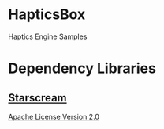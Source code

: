 # HapticsBox

Haptics Engine Samples


# Dependency Libraries
## [Starscream](https://github.com/daltoniam/Starscream)
[Apache License Version 2.0](https://github.com/daltoniam/Starscream/blob/master/LICENSE)
